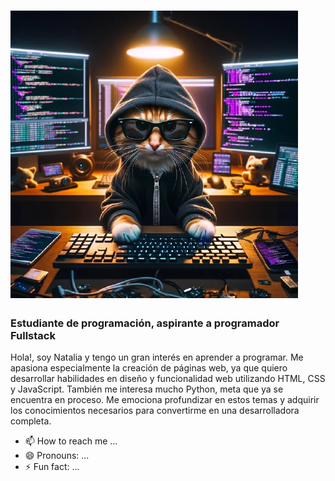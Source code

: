 # ![Imagen principal](gatoprog.png)
### Estudiante de programación, aspirante a programador Fullstack
Hola!, soy Natalia y tengo un gran interés en aprender a programar. Me apasiona especialmente la creación de páginas web, ya que quiero desarrollar habilidades en diseño y funcionalidad web utilizando HTML, CSS y JavaScript.
También me interesa mucho Python, meta que ya se encuentra en proceso.
Me emociona profundizar en estos temas y adquirir los conocimientos necesarios para convertirme en una desarrolladora completa.
- 📫 How to reach me ...
- 😄 Pronouns: ...
- ⚡ Fun fact: ...

<!---
njaimev/njaimev is a ✨ special ✨ repository because its `README.md` (this file) appears on your GitHub profile.
You can click the Preview link to take a look at your changes.
--->
